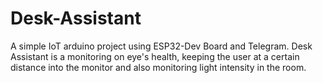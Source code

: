 # Desk-Assistant
A simple IoT arduino project using ESP32-Dev Board and Telegram. Desk Assistant is a monitoring on eye's health, keeping the user at a certain distance into the monitor and also monitoring light intensity in the room.
